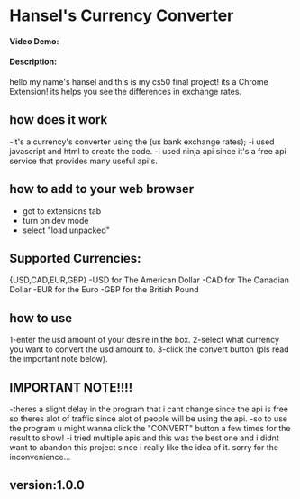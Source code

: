 # Hansel's Currency Converter

#### Video Demo:

#### Description:
hello my name's hansel and this is my cs50 final project!
its a Chrome Extension!
its helps you see the differences in exchange rates.

## how does it work
-it's a currency's converter using the (us bank exchange rates);
-i used javascript and html to create the code.
-i used ninja api since it's a free api service that provides many useful api's.

## how to add to your web browser
* got to extensions tab
* turn on dev mode
* select "load unpacked"

## Supported Currencies:
{USD,CAD,EUR,GBP}
-USD for The American Dollar
-CAD for The Canadian Dollar
-EUR for the Euro
-GBP for the British Pound

## how to use
1-enter the usd amount of your desire in the box.
2-select what currency you want to convert the usd amount to. 
3-click the convert button (pls read the important note below).

## IMPORTANT NOTE!!!!
-theres a slight delay in the program that i cant change since the api is free so theres alot of traffic since alot of people will be using the api.
-so to use the program u might wanna click the "CONVERT" button a few times for the result to show!
-i tried multiple apis and this was the best one and i didnt want to abandon this project since i really like the idea of it.
sorry for the inconvenience...

## version:1.0.0 